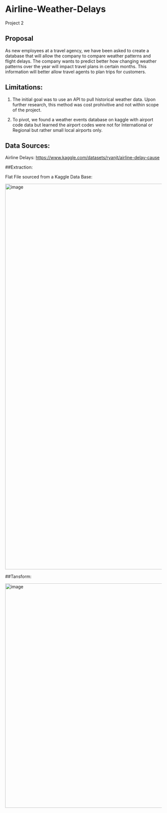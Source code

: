 # Airline-Weather-Delays
Project 2 

## Proposal

As new employees at a travel agency, we have been asked to create a database that will allow the company to compare weather patterns and flight delays. The company wants to predict better how changing weather patterns over the year will impact travel plans in certain months. This information will better allow travel agents to plan trips for customers. 

## Limitations: 
1. The initial goal was to use an API to pull historical weather data. Upon further research, this method was cost prohivitive and not within scope of the project. 

2. To pivot, we found a weather events database on kaggle with airport code data but learned the airport codes were not for International or Regional but rather small local airports only. 


## Data Sources: 

Airline Delays: 
https://www.kaggle.com/datasets/ryanjt/airline-delay-cause

##Extraction: 

Flat File sourced from a Kaggle Data Base: 

<img width="1241" alt="image" src="https://user-images.githubusercontent.com/76061893/209041828-47c8d535-3cb5-4eb1-abd5-e3be466d5a41.png">

##Tansform: 

<img width="722" alt="image" src="https://user-images.githubusercontent.com/76061893/209042317-0788e66b-65f2-49c9-a324-a5eb69acca70.png">

